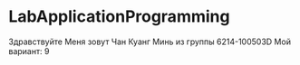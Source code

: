 # LabApplicationProgramming
Здравствуйте
Меня зовут Чан Куанг Минь
из группы 6214-100503D
Мой вариант: 9
